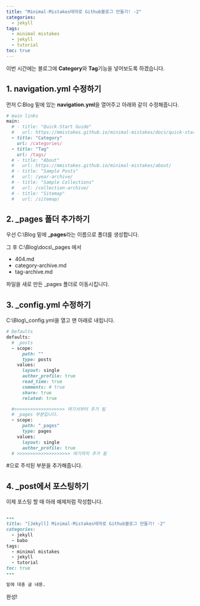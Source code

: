```yaml
---
title: "Minimal-Mistakes테마로 Github블로그 만들기! -2"
categories: 
  - jekyll
tags:
  - minimal mistakes
  - jekyll
  - tutorial
toc: true
---
```

이번 시간에는 블로그에 **Category**와 **Tag**기능을 넣어보도록 하겠습니다.  

## 1. navigation.yml 수정하기  
먼저 C:Blog 밑에 있는 **navigation.yml**을 열어주고 아래와 같이 수정해줍니다.
~~~ ruby
# main links
main:
  # - title: "Quick-Start Guide"
  #   url: https://mmistakes.github.io/minimal-mistakes/docs/quick-start-guide/  
  - title: "Category"
    url: /categories/
  - title: "Tag"
    url: /tags/
  # - title: "About"
  #   url: https://mmistakes.github.io/minimal-mistakes/about/
  # - title: "Sample Posts"
  #   url: /year-archive/
  # - title: "Sample Collections"
  #   url: /collection-archive/
  # - title: "Sitemap"
  #   url: /sitemap/
~~~

## 2. _pages 폴더 추가하기
우선 C:\\Blog 밑에 **_pages**라는 이름으로 폴더를 생성합니다.  

그 후 C:\\Blog\\docs\\_pages 에서

- 404.md
- category-archive.md
- tag-archive.md  

파일을 새로 만든 _pages 폴더로 이동시킵니다.

## 3. _config.yml 수정하기
C:\\Blog\\_config.yml을 열고 맨 아래로 내립니다.  

~~~ ruby
# Defaults
defaults:
  # _posts
  - scope:
      path: ""
      type: posts
    values:
      layout: single
      author_profile: true
      read_time: true
      comments: # true
      share: true
      related: true

  #>>>>>>>>>>>>>>>>>>> 여기서부터 추가 됨
  # _pages 부분입니다.
  - scope:
      path: "_pages"
      type: pages
    values:
      layout: single
      author_profile: true
  # >>>>>>>>>>>>>>>>>>>> 여기까지 추가 됨
~~~

#으로 주석된 부분을 추가해줍니다.  

## 4. _post에서 포스팅하기
이제 포스팅 할 때 아래 예제처럼 작성합니다.  
~~~ ruby

---
title: "[Jekyll] Minimal-Mistakes테마로 Github블로그 만들기! -2"
categories: 
  - jekyll
  - babo
tags:
  - minimal mistakes
  - jekyll
  - tutorial
toc: true
---

밑에 대충 글 내용.

~~~

완성!  
